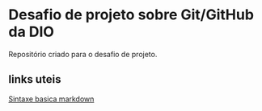 # Desafio de projeto sobre Git/GitHub da DIO
Repositório criado para o desafio de projeto.

## links uteis 
[Sintaxe basica markdown](https://www.markdownguide.org/basic-sintax/)
